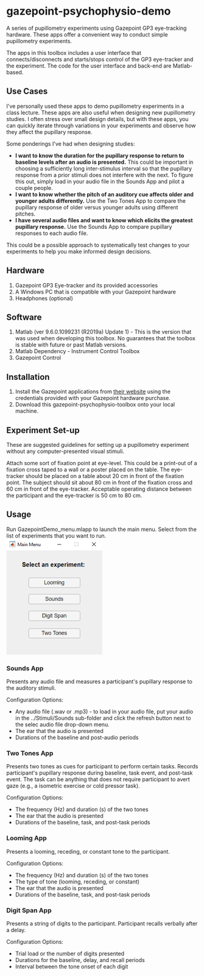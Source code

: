 # gazepoint-psychophysio-demo
A series of pupillometry experiments using Gazepoint GP3 eye-tracking 
hardware. These apps offer a convenient way to conduct simple pupillometry experiments.

The apps in this toolbox includes a user interface that connects/disconnects and 
starts/stops control of the GP3 eye-tracker and the experiment. The code for the user interface and back-end are Matlab-based.

## Use Cases
I've personally used these apps to demo pupillometry experiments in a class lecture.
These apps are also useful when designing new pupillometry studies. I often stress over small design details, but with these apps, you can quickly iterate through variations in your experiments and observe how they affect the pupillary response.

Some ponderings I've had when designing studies:
- **I want to know the duration for the pupillary response to return to baseline levels after an audio is presented.** This could be important in choosing a sufficiently long inter-stimulus interval so that the pupillary response from a prior stimuli does not interfere with the next. To figure this out, simply load in your audio file in the Sounds App and pilot a couple people. 
- **I want to know whether the pitch of an auditory cue affects older and younger adults differently.** Use the Two Tones App to compare the pupillary response of older versus younger adults using different pitches.
- **I have several audio files and want to know which elicits the greatest pupillary response.** Use the Sounds App to compare pupillary responses to each audio file.

This could be a possible approach to systematically test changes to your experiments to help you make informed design decisions.

## Hardware
1. Gazepoint GP3 Eye-tracker and its provided accessories
2. A Windows PC that is compatible with your Gazepoint hardware
3. Headphones (optional)

## Software
1. Matlab (ver 9.6.0.1099231 (R2019a) Update 1) - This is the version that was used when developing this toolbox. No guarantees that the toolbox is stable with future or past Matlab versions.
2. Matlab Dependency - Instrument Control Toolbox
3. Gazepoint Control

## Installation
1. Install the Gazepoint applications from [their website](https://www.gazept.com/downloads/ "gazepoint download page") using the credentials provided with your Gazepoint hardware purchase.
2. Download this gazepoint-psychophysio-toolbox onto your local machine.

## Experiment Set-up
These are suggested guidelines for setting up a pupillometry experiment without 
any computer-presented visual stimuli.

Attach some sort of fixation point at eye-level. This could be a print-out of a fixation cross taped to a wall or a poster placed on the table.
The eye-tracker should be placed on a table about 20 cm in front of the fixation point. The subject should sit about 80 cm in front of the fixation cross and 60 cm in front of the eye-tracker.  Acceptable operating distance between the participant and the eye-tracker is 50 cm to 80 cm. 

## Usage
Run GazepointDemo_menu.mlapp to launch the main menu. Select from the list of experiments that you want to run.
![Main Menu](AppFiles/MainMenu.PNG)

### Sounds App
Presents any audio file and measures a participant's pupillary response to the auditory stimuli.

Configuration Options:
- Any audio file (.wav or .mp3) - to load in your audio file, put your audio in the ../Stimuli/Sounds sub-folder and click the refresh button next to the selec audio file drop-down menu.
- The ear that the audio is presented
- Durations of the baseline and post-audio periods

### Two Tones App
Presents two tones as cues for participant to perform certain tasks. Records participant's pupillary response during baseline, task event, and post-task event. The task can be anything that does not require participant to avert gaze (e.g., a isometric exercise or cold pressor task).

Configuration Options:
* The frequency (Hz) and duration (s) of the two tones
* The ear that the audio is presented
* Durations of the baseline, task, and post-task periods

### Looming App
Presents a looming, receding, or constant tone to the participant.

Configuration Options:
* The frequency (Hz) and duration (s) of the two tones
* The type of tone (looming, receding, or constant)
* The ear that the audio is presented
* Durations of the baseline, task, and post-task periods

### Digit Span App
Presents a string of digits to the participant. Participant recalls verbally after a delay.

Configuration Options:
* Trial load or the number of digits presented
* Durations for the baseline, delay, and recall periods
* Interval between the tone onset of each digit